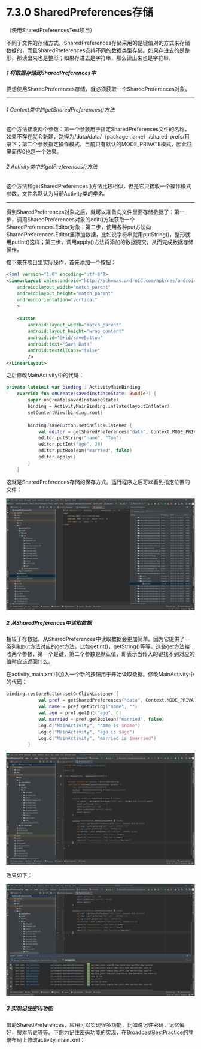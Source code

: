 # 7.3.0 SharedPreferences存储

（使用SharedPreferencesTest项目）

不同于文件的存储方式，SharedPreferences存储采用的是键值对的方式来存储数据的，而且SharedPreferences支持不同的数据类型存储。如果存进去的是整形，那读出来也是整形；如果存进去是字符串，那么读出来也是字符串。

##### 1 将数据存储到SharedPreferences中

要想使用SharedPreferences存储，就必须获取一个SharedPreferences对象。

---

###### 1 Context类中的getSharedPreferences()方法

这个方法接收两个参数：第一个参数用于指定SharedPreferences文件的名称，如果不存在就会新建，路径为/data/data/（package name）/shared_prefs/目录下；第二个参数指定操作模式，目前只有默认的MODE_PRIVATE模式，因此往里面传0也是一个效果。

###### 2 Activity类中的getPreferences()方法

这个方法和getSharedPreferences()方法比较相似，但是它只接收一个操作模式参数。文件名默认为当前Activity类的类名。

---

得到SharedPreferences对象之后，就可以准备向文件里面存储数据了：第一步，调用SharedPreferences对象的edit()方法获取一个SharedPreferences.Editor对象；第二步，使用各种put方法向SharedPreferences.Editor里添加数据，比如说字符串就用putString()，整形就用putInt()这样；第三步，调用apply()方法将添加的数据提交，从而完成数据存储操作。

接下来在项目里实际操作，首先添加一个按钮：

```xml
<?xml version="1.0" encoding="utf-8"?>
<LinearLayout xmlns:android="http://schemas.android.com/apk/res/android"
    android:layout_width="match_parent"
    android:layout_height="match_parent"
    android:orientation="vertical"
    >
  
    <Button
        android:layout_width="match_parent"
        android:layout_height="wrap_content"
        android:id="@+id/saveButton"
        android:text="Save Data"
        android:textAllCaps="false"
        />
</LinearLayout>
```

之后修改MainActivity中的代码：

```kotlin
private lateinit var binding : ActivityMainBinding
    override fun onCreate(savedInstanceState: Bundle?) {
        super.onCreate(savedInstanceState)
        binding = ActivityMainBinding.inflate(layoutInflater)
        setContentView(binding.root)
  
        binding.saveButton.setOnClickListener { 
            val editor = getSharedPreferences("data", Context.MODE_PRIVATE).edit()
            editor.putString("name", "Tom")
            editor.putInt("age", 28)
            editor.putBoolean("married", false)
            editor.apply()
        }
    }
```

这就是SharedPreferences存储的保存方式。运行程序之后可以看到指定位置的文件：

![1673013911990](image/7.3.0SharedPreferences存储/1673013911990.png)

##### 2 从SharedPreferences中读取数据

相较于存数据，从SharedPreferences中读取数据会更加简单。因为它提供了一系列和put方法对应的get方法，比如getInt()，getString()等等。这些get方法接收两个参数，第一个是键，第二个参数是默认值，即表示当传入的键找不到对应的值时应该返回什么。

在activity_main.xml中加入一个新的按钮用于开始读取数据。修改MainActivity中的代码：

```kotlin
binding.restoreButton.setOnClickListener {
            val pref = getSharedPreferences("data", Context.MODE_PRIVATE)
            val name = pref.getString("name", "")
            val age = pref.getInt("age", 0)
            val married = pref.getBoolean("married", false)
            Log.d("MainActivity", "name is $name")
            Log.d("MainActivity", "age is $age")
            Log.d("MainActivity", "married is $married")
        }
```

![1673058555039](image/7.3.0SharedPreferences存储/1673058555039.png)

效果如下：

![1673058713487](image/7.3.0SharedPreferences存储/1673058713487.png)

##### 3 实现记住密码功能

借助SharedPreferences，应用可以实现很多功能，比如说记住密码，记忆偏好，搜索历史等等。下例为记住密码功能的实现，在BroadcastBestPractice的登录布局上修改activity_main.xml：
